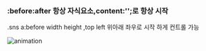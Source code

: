 ### :before:after 항상 자식요소,content:'';로 항상 시작
.sns a:before width height ,top left 위아래 좌우로 시작 하게 컨트롤 가능 

![animation](https://user-images.githubusercontent.com/40969203/103148466-2c18db80-47a3-11eb-862a-c2f96d1eb60b.gif)
